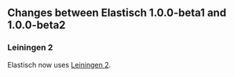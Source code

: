 ## Changes between Elastisch 1.0.0-beta1 and 1.0.0-beta2

### Leiningen 2

Elastisch now uses [Leiningen 2](https://github.com/technomancy/leiningen/wiki/Upgrading).
